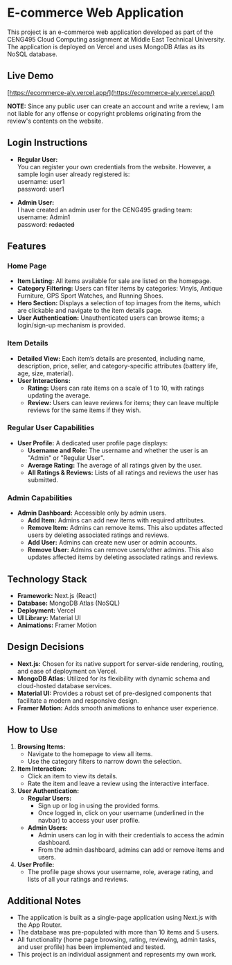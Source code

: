 # E-commerce Web Application

This project is an e-commerce web application developed as part of the CENG495 Cloud Computing assignment at Middle East Technical University. The application is deployed on Vercel and uses MongoDB Atlas as its NoSQL database.

## Live Demo
[https://ecommerce-aly.vercel.app/](https://ecommerce-aly.vercel.app/)

**NOTE:** Since any public user can create an account and write a review, I am not liable for any offense or copyright problems originating from the review's contents on the website.

## Login Instructions
- **Regular User:**  
  You can register your own credentials from the website. However, a sample login user already registered is:\
  username: user1\
  password: user1
  
- **Admin User:**  
  I have created an admin user for the CENG495 grading team:\
  username: Admin1\
  password: ~~redacted~~
## Features

### Home Page
- **Item Listing:** All items available for sale are listed on the homepage.
- **Category Filtering:** Users can filter items by categories: Vinyls, Antique Furniture, GPS Sport Watches, and Running Shoes.
- **Hero Section:** Displays a selection of top images from the items, which are clickable and navigate to the item details page.
- **User Authentication:** Unauthenticated users can browse items; a login/sign-up mechanism is provided.

### Item Details
- **Detailed View:** Each item’s details are presented, including name, description, price, seller, and category-specific attributes (battery life, age, size, material).
- **User Interactions:** 
  - **Rating:** Users can rate items on a scale of 1 to 10, with ratings updating the average.
  - **Review:** Users can leave reviews for items; they can leave multiple reviews for the same items if they wish.

### Regular User Capabilities
- **User Profile:** A dedicated user profile page displays:
  - **Username and Role:** The username and whether the user is an "Admin" or "Regular User".
  - **Average Rating:** The average of all ratings given by the user.
  - **All Ratings & Reviews:** Lists of all ratings and reviews the user has submitted.

### Admin Capabilities
- **Admin Dashboard:** Accessible only by admin users.
  - **Add Item:** Admins can add new items with required attributes.
  - **Remove Item:** Admins can remove items. This also updates affected users by deleting associated ratings and reviews.
  - **Add User:** Admins can create new user or admin accounts.
  - **Remove User:** Admins can remove users/other admins. This also updates affected items by deleting associated ratings and reviews.

## Technology Stack
- **Framework:** Next.js (React)
- **Database:** MongoDB Atlas (NoSQL)
- **Deployment:** Vercel
- **UI Library:** Material UI
- **Animations:** Framer Motion

## Design Decisions
- **Next.js:** Chosen for its native support for server-side rendering, routing, and ease of deployment on Vercel.
- **MongoDB Atlas:** Utilized for its flexibility with dynamic schema and cloud-hosted database services.
- **Material UI:** Provides a robust set of pre-designed components that facilitate a modern and responsive design.
- **Framer Motion:** Adds smooth animations to enhance user experience.

## How to Use
1. **Browsing Items:**  
   - Navigate to the homepage to view all items.
   - Use the category filters to narrow down the selection.
2. **Item Interaction:**  
   - Click an item to view its details.
   - Rate the item and leave a review using the interactive interface.
3. **User Authentication:**  
   - **Regular Users:**  
     - Sign up or log in using the provided forms.
     - Once logged in, click on your username (underlined in the navbar) to access your user profile.
   - **Admin Users:**  
     - Admin users can log in with their credentials to access the admin dashboard.
     - From the admin dashboard, admins can add or remove items and users.
4. **User Profile:**  
   - The profile page shows your username, role, average rating, and lists of all your ratings and reviews.


## Additional Notes
- The application is built as a single-page application using Next.js with the App Router.
- The database was pre-populated with more than 10 items and 5 users.
- All functionality (home page browsing, rating, reviewing, admin tasks, and user profile) has been implemented and tested.
- This project is an individual assignment and represents my own work.
